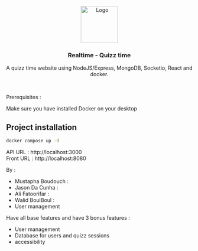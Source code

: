 <div align="center">
  <a>
    <img 
      src="https://cdn3d.iconscout.com/3d/premium/thumb/quiz-10175726-8248954.png?f=webp"
      alt="Logo" 
      height="100" />
  </a>
  <h3 align="center"> Realtime - Quizz time </h3>
  <p align="center">
     A quizz time website using NodeJS/Express, MongoDB, Socketio, React and docker. 
  </p>
  <br />
</div>

Prerequisites :

Make sure you have installed Docker on your desktop


## Project installation

```bash
docker compose up -d
```
API URL : http://localhost:3000            
Front URL : http://localhost:8080


  By :
- Mustapha Boudouch :
- Jason Da Cunha :
- Ali Fatoorifar :
- Walid BoulBoul :
 - User management



Have all base features and have 3 bonus features :

- User management
- Database for users and quizz sessions
- accessibility
